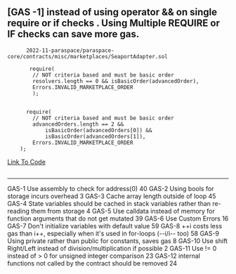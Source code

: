 ##

##   [GAS -1]    instead of using operator && on single require or if checks . Using Multiple REQUIRE or IF checks can save more gas. 


          2022-11-paraspace/paraspace-core/contracts/misc/marketplaces/SeaportAdapter.sol

           require(
            // NOT criteria based and must be basic order
            resolvers.length == 0 && isBasicOrder(advancedOrder),
            Errors.INVALID_MARKETPLACE_ORDER
            );


          require(
            // NOT criteria based and must be basic order
            advancedOrders.length == 2 &&          
                isBasicOrder(advancedOrders[0]) &&  
                isBasicOrder(advancedOrders[1]),
            Errors.INVALID_MARKETPLACE_ORDER
        );

[Link To Code](https://github.com/code-423n4/2022-11-paraspace/blob/main/paraspace-core/contracts/misc/marketplaces/SeaportAdapter.sol)

## 












-------------------------------------------------------------------------------------------------------------------------------------------------------

GAS-1	Use assembly to check for address(0)	40
GAS-2	Using bools for storage incurs overhead	3
GAS-3	Cache array length outside of loop	45
GAS-4	State variables should be cached in stack variables rather than re-reading them from storage	4
GAS-5	Use calldata instead of memory for function arguments that do not get mutated	39
GAS-6	Use Custom Errors	16
GAS-7	Don't initialize variables with default value	59
GAS-8	++i costs less gas than i++, especially when it's used in for-loops (--i/i-- too)	58
GAS-9	Using private rather than public for constants, saves gas	8
GAS-10	Use shift Right/Left instead of division/multiplication if possible	2
GAS-11	Use != 0 instead of > 0 for unsigned integer comparison	23
GAS-12	internal functions not called by the contract should be removed	24